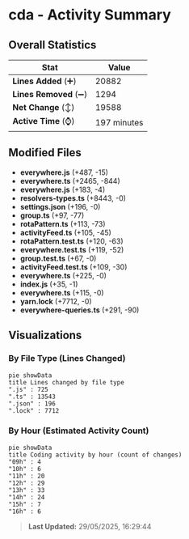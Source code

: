 # cda - Activity Summary 

## Overall Statistics

| Stat                   | Value                                                             |
| ---------------------- | ----------------------------------------------------------------- |
| **Lines Added** (➕)   | 20882                                          |
| **Lines Removed** (➖) | 1294                                        |
| **Net Change** (↕)    | 19588                |
| **Active Time** (⌚)   | 197 minutes |


## Modified Files
- **everywhere.js** (+487, -15)
- **everywhere.ts** (+2465, -844)
- **everywhere.js** (+183, -4)
- **resolvers-types.ts** (+8443, -0)
- **settings.json** (+196, -0)
- **group.ts** (+97, -77)
- **rotaPattern.ts** (+113, -73)
- **activityFeed.ts** (+105, -45)
- **rotaPattern.test.ts** (+120, -63)
- **everywhere.test.ts** (+119, -52)
- **group.test.ts** (+67, -0)
- **activityFeed.test.ts** (+109, -30)
- **everywhere.ts** (+225, -0)
- **index.js** (+35, -1)
- **everywhere.ts** (+115, -0)
- **yarn.lock** (+7712, -0)
- **everywhere-queries.ts** (+291, -90)

## Visualizations

### By File Type (Lines Changed)

```mermaid
pie showData
title Lines changed by file type
".js" : 725
".ts" : 13543
".json" : 196
".lock" : 7712
```

### By Hour (Estimated Activity Count)

```mermaid
pie showData
title Coding activity by hour (count of changes)
"09h" : 4
"10h" : 6
"11h" : 20
"12h" : 29
"13h" : 33
"14h" : 24
"15h" : 7
"16h" : 6
```


> **Last Updated:** 29/05/2025, 16:29:44